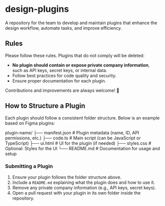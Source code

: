# design-plugins

A repository for the team to develop and maintain plugins that enhance the design workflow, automate tasks, and improve efficiency.

## Rules

Please follow these rules. Plugins that do not comply will be deleted:

- **No plugin should contain or expose private company information**, such as API keys, secret keys, or internal data.
- Follow best practices for code quality and security.
- Ensure proper documentation for each plugin.

Contributions and improvements are always welcome! 🚀

## How to Structure a Plugin

Each plugin should follow a consistent folder structure. Below is an example based on Figma plugins:

plugin-name/
├── manifest.json  # Plugin metadata (name, ID, API permissions, etc.)
├── code.ts        # Main script (can be JavaScript or TypeScript)
├── ui.html        # UI for the plugin (if needed)
├── styles.css     # Optional: Styles for the UI
└── README.md      # Documentation for usage and setup


### Submitting a Plugin

1. Ensure your plugin follows the folder structure above.  
2. Include a `README.md` explaining what the plugin does and how to use it.  
3. Remove any private company information (e.g., API keys, secret keys).  
4. Open a pull request with your plugin in its own folder inside the repository.  

